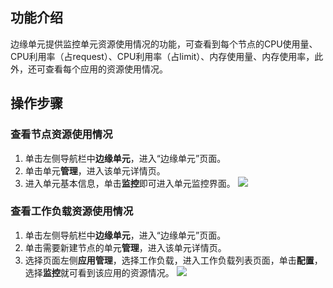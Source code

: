 ## 功能介绍
边缘单元提供监控单元资源使用情况的功能，可查看到每个节点的CPU使用量、CPU利用率（占request）、CPU利用率（占limit）、内存使用量、内存使用率，此外，还可查看每个应用的资源使用情况。

## 操作步骤

### 查看节点资源使用情况
1. 单击左侧导航栏中**边缘单元**，进入“边缘单元”页面。
2. 单击单元**管理**，进入该单元详情页。
3. 进入单元基本信息，单击**监控**即可进入单元监控界面。
![](https://qcloudimg.tencent-cloud.cn/raw/cc4c6cfbe5cbfb0ee0a972117d5762af.png)
 
### 查看工作负载资源使用情况
1. 单击左侧导航栏中**边缘单元**，进入“边缘单元”页面。
2. 单击需要新建节点的单元**管理**，进入该单元详情页。
3. 选择页面左侧**应用管理**，选择工作负载，进入工作负载列表页面，单击**配置**，选择**监控**就可看到该应用的资源情况。
![](https://qcloudimg.tencent-cloud.cn/raw/b25af8b4ca9632e5407562a6eebd9a5d.png)
 
